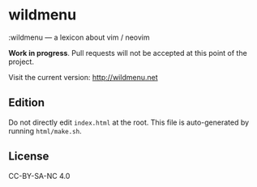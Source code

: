 # wildmenu

:wildmenu — a lexicon about vim / neovim

**Work in progress**. Pull requests will not be accepted at this point of the project.

Visit the current version: http://wildmenu.net

## Edition

Do not directly edit `index.html` at the root. This file is auto-generated by running `html/make.sh`.

## License

CC-BY-SA-NC 4.0
